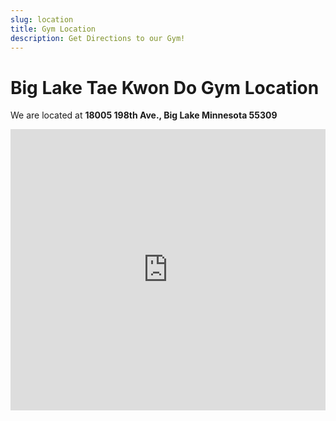 ```yaml
---
slug: location
title: Gym Location
description: Get Directions to our Gym!
---
```


# Big Lake Tae Kwon Do Gym Location


We are located at **18005 198th Ave., Big Lake Minnesota 55309**

<iframe src="https://www.google.com/maps/embed?pb=!1m18!1m12!1m3!1d2804.652626960879!2d-93.73426558453959!3d45.335636650033855!2m3!1f0!2f0!3f0!3m2!1i1024!2i768!4f13.1!3m3!1m2!1s0x52b36395bba15a7d%3A0x938714464f655da6!2sEvolution+Tae+Kwon+Do+Of+Big+Lake!5e0!3m2!1sen!2sus!4v1566505309468!5m2!1sen!2sus" width="100%" height="450" frameborder="0" allowfullscreen></iframe>
